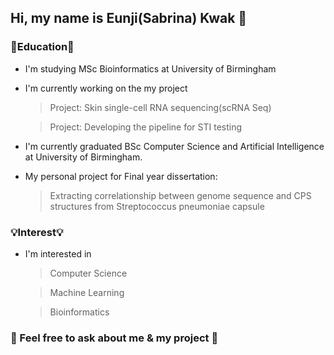 ## Hi, my name is Eunji(Sabrina) Kwak 👋

### 📕Education📕  
* I'm studying MSc Bioinformatics at University of Birmingham 
* I'm currently working on the my project

  > Project: Skin single-cell RNA sequencing(scRNA Seq)
  
  > Project: Developing the pipeline for STI testing
  
* I'm currently graduated BSc Computer Science and Artificial Intelligence at University of Birmingham.
* My personal project for Final year dissertation:

  > Extracting correlationship between genome sequence and CPS structures from Streptococcus pneumoniae capsule

### 💡Interest💡
* I'm interested in 
    > Computer Science  
  
    > Machine Learning
  
    > Bioinformatics


### 🙋 Feel free to ask about me & my project 💬 


